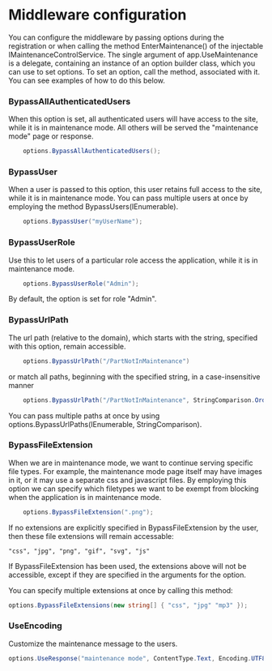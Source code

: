 # Middleware configuration

You can configure the middleware by passing options during the registration or when calling the method EnterMaintenance() of the injectable IMaintenanceControlService.
The single argument of app.UseMaintenance is a delegate, containing an instance of an option builder class, which you can use to set options. To set an option,
call the method, associated with it. You can see examples of how to do this below.


### BypassAllAuthenticatedUsers

When this option is set, all authenticated users will have access to the site, while it is in maintenance mode. All others will be served the "maintenance mode" page or response.

```csharp
    options.BypassAllAuthenticatedUsers();
```


### BypassUser

When a user is passed to this option, this user retains full access to the site, while it is in maintenance mode. You can pass multiple users at once by employing the method BypassUsers(IEnumerable<string>).

```csharp
    options.BypassUser("myUserName");
```


### BypassUserRole

Use this to let users of a particular role access the application, while it is in maintenance mode.

```csharp
    options.BypassUserRole("Admin");
```

By default, the option is set for role "Admin".


### BypassUrlPath

The url path (relative to the domain), which starts with the string, specified with this option, remain accessible.

```csharp
    options.BypassUrlPath("/PartNotInMaintenance")
```

or match all paths, beginning with the specified string, in a case-insensitive manner

```csharp
    options.BypassUrlPath("/PartNotInMaintenance", StringComparison.OrdinalIgnoreCase)
```

You can pass multiple paths at once by using options.BypassUrlPaths(IEnumerable<string>, StringComparison).

### BypassFileExtension

When we are in maintenance mode, we want to continue serving specific file types. For example, the maintenance mode page itself may have images in it, or it may use a separate css and javascript files. By employing this option we can specify which filetypes we want to be exempt from blocking when the application is in maintenance mode.

```csharp
    options.BypassFileExtension(".png");
```

If no extensions are explicitly specified in BypassFileExtension by the user, then these file extensions will remain accessable:
```
"css", "jpg", "png", "gif", "svg", "js"
```
If BypassFileExtension has been used, the extensions above will not be accessible, except if they are specified in the arguments for the option.

You can specify multiple extensions at once by calling this method:
```csharp
options.BypassFileExtensions(new string[] { "css", "jpg" "mp3" });
```

### UseEncoding

Customize the maintenance message to the users.

```csharp
options.UseResponse("maintenance mode", ContentType.Text, Encoding.UTF8);
```
